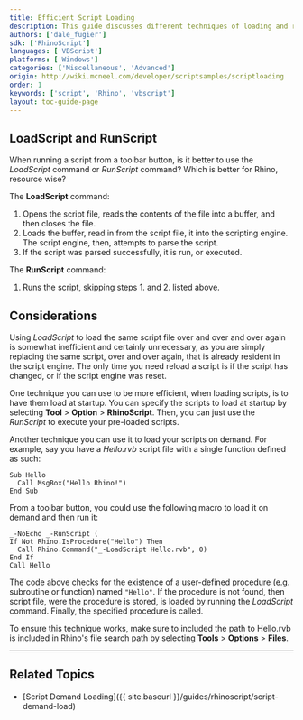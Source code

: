 ```yaml
---
title: Efficient Script Loading
description: This guide discusses different techniques of loading and running script and their efficiencies.
authors: ['dale_fugier']
sdk: ['RhinoScript']
languages: ['VBScript']
platforms: ['Windows']
categories: ['Miscellaneous', 'Advanced']
origin: http://wiki.mcneel.com/developer/scriptsamples/scriptloading
order: 1
keywords: ['script', 'Rhino', 'vbscript']
layout: toc-guide-page
---
```


 
## LoadScript and RunScript

When running a script from a toolbar button, is it better to use the *LoadScript* command or *RunScript* command?  Which is better for Rhino, resource wise?

The **LoadScript** command:

1. Opens the script file, reads the contents of the file into a buffer, and then closes the file.
1. Loads the buffer, read in from the script file, it into the scripting engine. The script engine, then, attempts to parse the script.
1. If the script was parsed successfully, it is run, or executed.

The **RunScript** command:

1. Runs the script, skipping steps 1. and 2. listed above.

## Considerations

Using *LoadScript* to load the same script file over and over and over again is somewhat inefficient and certainly unnecessary, as you are simply replacing the same script, over and over again, that is already resident in the script engine. The only time you need reload a script is if the script has changed, or if the script engine was reset.

One technique you can use to be more efficient, when loading scripts, is to have them load at startup. You can specify the scripts to load at startup by selecting **Tool** > **Option** > **RhinoScript**. Then, you can just use the *RunScript* to execute your pre-loaded scripts.

Another technique you can use it to load your scripts on demand. For example, say you have a *Hello.rvb* script file with a single function defined as such:

```vbnet
Sub Hello
  Call MsgBox("Hello Rhino!")
End Sub
```

From a toolbar button, you could use the following macro to load it on demand and then run it:

```vbnet
_-NoEcho _-RunScript (
If Not Rhino.IsProcedure("Hello") Then
  Call Rhino.Command("_-LoadScript Hello.rvb", 0)
End If
Call Hello
```

The code above checks for the existence of a user-defined procedure (e.g. subroutine or function) named `"Hello"`. If the procedure is not found, then script file, were the procedure is stored, is loaded by running the *LoadScript* command.  Finally, the specified procedure is called.

To ensure this technique works, make sure to included the path to Hello.rvb is included in Rhino's file search path by selecting **Tools** > **Options** > **Files**.

---

## Related Topics

- [Script Demand Loading]({{ site.baseurl }}/guides/rhinoscript/script-demand-load)
